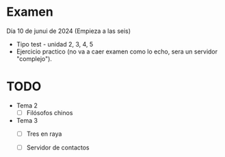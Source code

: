 # Examen
Día 10 de junui de 2024 (Empieza a las seis)

- Tipo test - unidad 2, 3, 4, 5
- Ejercicio practico (no va a caer examen como lo echo, sera un servidor "complejo").


# TODO
- Tema 2
    - [ ]  Filósofos chinos
- Tema 3
    - [ ]  Tres en raya
    - [ ]  Servidor de contactos

